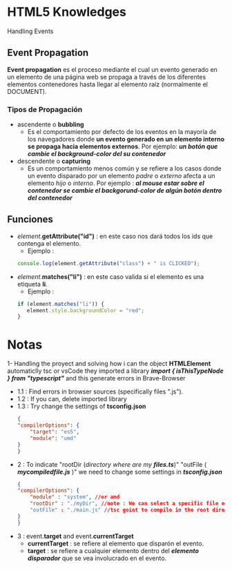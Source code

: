 # HTML5 Knowledges
Handling Events
## Event Propagation
**Event propagation** es el proceso mediante el cual un evento generado en un elemento de una página web se propaga a través de los diferentes elementos contenedores hasta llegar al elemento raíz (normalmente el DOCUMENT).

### Tipos de Propagación
* ascendente o **bubbling**
    * Es el comportamiento por defecto de los eventos en la mayoría de los navegadores donde **un evento generado en un elemento interno se propaga hacia elementos externos**. Por ejemplo: **_un botón que cambie el background-color del su contenedor_**
* descendente o **capturing**
    * Es un comportamiento menos común y se refiere a los casos donde un evento disparado por un elemento _padre_ o _externo_ afecta a un elemento _hijo_ o _interno_. Por ejemplo : **_al mouse estar sobre el contenedor se cambie el backgorund-color de algún botón dentro del contenedor_**
## Funciones
* _element_.**getAttribute("id")** : en este caso nos dará todos los ids que contenga el elemento.
    * Ejemplo :
    ```javascript
    console.log(element.getAttribute("class") + " is CLICKED");
    ```
* _element_.**matches("li")** : en este caso valida si el elemento es una etiqueta **li**.
     * Ejemplo : 
     ```javascript
     if (element.matches("li")) {
        element.style.backgroundColor = "red";
    }
    ```
# Notas
1- Handling the proyect and solving how i can the object **HTMLElement** automaticlly tsc or vsCode they imported a library **_import { isThisTypeNode } from "typescript"_** and this generate errors in Brave-Browser

*  1.1 : Find errors in browser sources (specifically files ".js").
* 1.2 : If you can, delete imported library
* 1.3 : Try change the settings of  **tsconfig.json** 
    ```json
    {
    "compilerOptions": {
        "target": "es5",
        "module": "umd"
    }
    }
    ```
* 2 : To indicate "rootDir (_directory where are my **files.ts**_)" "outFile ( **_mycompiledfile.js_** )" we need to change some settings in **_tsconfig.json_**
    ```json
    {
    "compilerOptions": {
        "module" : "system", //or amd
        "rootDir" : "./myDir", //note : We can select a specific file example = **/myDir/main.ts**
        "outFile" : "./main.js" //tsc goint to compile in the root directory of the Project
    }
    }
    ```
* 3 : event.**target** and event.**currentTarget**
    * **currentTarget** : se refiere al elemento que disparón el evento.
    * **target** : se refiere a cualquier elemento dentro del _**elemento disparador**_ que se vea involucrado en el evento.
